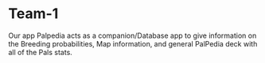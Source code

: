 # Team-1

Our app Palpedia acts as a companion/Database app to give information on the Breeding probabilities, Map information, and general PalPedia deck with all of the Pals stats.


